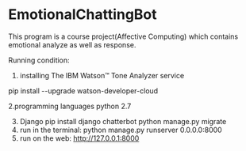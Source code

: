 # EmotionalChattingBot
This program is a course project(Affective Computing) which contains emotional analyze as well as response.

Running condition:
1. installing The IBM Watson™ Tone Analyzer service

pip install --upgrade watson-developer-cloud

2.programming languages
python 2.7

3. Django 
pip install django chatterbot
python manage.py migrate
  1. run in the terminal: python manage.py runserver 0.0.0.0:8000
  2. run on the web: http://127.0.0.1:8000
